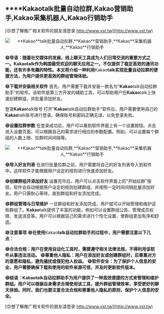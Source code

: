 ## ****Kakao**talk批量自动拉群,**Kakao**营销助手,**Kakao**采集机器人,**Kakao**行销助手**

[😍想了解推广相关软件的朋友请登录 http://www.vst.tw](http://www.vst.tw)

 <center><img src="https://vst.tw/MP4/tuiguang/png/1.png" alt="**Kakao**talk批量自动拉群,**Kakao**营销助手,**Kakao**采集机器人,**Kakao**行销助手"></center>

**😄导语：随着社交媒体的发展，线上聊天工具成为人们日常交流的重要方式之一。**Kakao**talk作为韩国最受欢迎的聊天应用之一，不仅提供了稳定高效的通讯功能，还有许多有趣的特性。本文将介绍一种利用**Kakao**talk实现批量自动拉群的便捷方法，为用户提供更高效的群组管理体验。**

**😄下载并安装相关软件**
首先，用户需要下载并安装一款名为"**Kakao**talk自动拉群助手"的软件。该软件是第三方开发的辅助工具，可以帮助用户在**Kakao**talk上快速创建群组，并批量添加好友。

登录**Kakao**talk账号
打开"**Kakao**talk自动拉群助手"软件后，用户需要使用自己的**Kakao**talk账号进行登录。确保账号和密码正确无误，以免登录失败。

**😄设置拉群参数**
在登录成功后，用户可以看到软件界面上有一个设置按钮。点击进入设置页面，可以根据自己的需求进行相应的参数配置。例如，可以设置每个群组的人数上限、拉群时间间隔等。

 <center><img src="https://vst.tw/MP4/tuiguang/png/2.png" alt="**Kakao**talk批量自动拉群,**Kakao**营销助手,**Kakao**采集机器人,**Kakao**行销助手"></center>

**😄导入好友列表**
在进行批量拉群之前，用户需要将自己的好友列表导入到软件中。这样软件才能根据用户设定的规则进行快速添加好友。

**😄创建群组并添加好友**
设置完毕后，用户可以点击软件界面上的"开始拉群"按钮，软件会自动根据用户设定的规则创建群组，并按照一定时间间隔批量添加好友。用户只需耐心等待，直到群组和好友添加完成。

**😄群组管理与日常维护**
一旦群组和好友添加完成，用户就可以开始管理和维护这些群组了。**Kakao**talk提供了丰富的功能，例如可以设置群组公告、管理成员权限、发送消息等。用户可以根据自己的需求进行个性化设置，使群组更加有序和舒适。

**😄注意事项**
**😄在使用**Kakao**talk自动拉群助手的过程中，用户需要注意以下几点：**

**😄合法合规：用户在使用自动化工具时，需要遵守相关法律法规，不得利用该软件从事违法活动。**
**😄尊重他人隐私：用户在添加好友或创建群组时，应尊重对方的意愿和隐私，避免骚扰或侵犯他人权益。**
**😄软件安全：为了保护个人信息的安全，用户需要确保下载和使用的软件来源可信，并及时更新软件版本。**

**😄结语：**Kakao**talk自动拉群助手为用户提供了一种高效便捷的方式来管理和维护群组。用户可以根据自身需求合理使用该工具，提升群组管理效率，享受更好的聊天体验。同时，我们也要注意合法合规和尊重他人隐私的原则，保护个人信息的安全。**

[😍想了解推广相关软件的朋友请登录 http://www.vst.tw](http://www.vst.tw)



